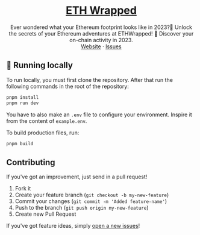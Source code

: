 <p align="center">
  <a href="https://ethwrapped.xyz">
    <h1 align="center">ETH Wrapped</h1>
  </a>
  <p align="center">
Ever wondered what your Ethereum footprint looks like in 2023?🧐
Unlock the secrets of your Ethereum adventures at ETHWrapped! 🚀 Discover your on-chain activity in 2023.
    <br />
    <a href="https://ethwrapped.xyz">Website</a>
    ·
    <a href="https://github.com/hashirpm/ethwrapped/issues">Issues</a>
  </p>
</p>

## 🧬 Running locally
To run locally, you must first clone the repository. After that run the following commands in the root of the repository:
```bash
pnpm install
pnpm run dev
```

You have to also make an `.env` file to configure your environment. Inspire it from the content of `example.env`.

To build production files, run:
```bash
pnpm build
```

## Contributing
If you've got an improvement, just send in a pull request!
1. Fork it
2. Create your feature branch (`git checkout -b my-new-feature`)
3. Commit your changes (`git commit -m 'Added feature-name'`)
4. Push to the branch (`git push origin my-new-feature`)
5. Create new Pull Request

If you've got feature ideas, simply [open a new issues](https://github.com/hashirpm/ethwrapped/issues/new)!
